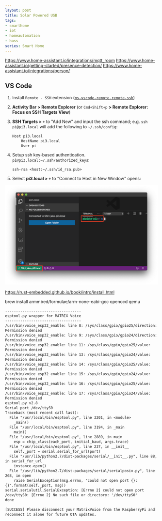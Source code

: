 ```yaml
---
layout: post
title: Solar Powered USB
tags:
- smarthome
- iot
- homeautomation
- hass
series: Smart Home
---
```


https://www.home-assistant.io/integrations/mqtt_room
https://www.home-assistant.io/getting-started/presence-detection/
https://www.home-assistant.io/integrations/person/

## VS Code

1. Install `Remote - SSH` extension ([`ms-vscode-remote.remote-ssh`](https://marketplace.visualstudio.com/items?itemName=ms-vscode-remote.remote-ssh))
1. __Activity Bar > Remote Explorer__ (or `Cmd+Shift+p` __> Remote Explorer: Focus on SSH Targets View__)
1. __SSH Targets > `+`__ to "Add New" and input the ssh command; e.g. `ssh pi@pi3.local` will add the following to `~/.ssh/config`:
    ```
    Host pi3.local
        HostName pi3.local
        User pi
    ```
1. Setup ssh key-based authentication. `pi@pi3.local:~/.ssh/authorized_keys`:
    ```
    ssh-rsa <host:~/.ssh/id_rsa.pub>
    ```

1. Select __pi3.local > `+`__ to "Connect to Host in New Window" opens:  

![](/assets/vscode_remote_ssh_pi3.png)



https://rust-embedded.github.io/book/intro/install.html

brew install armmbed/formulae/arm-none-eabi-gcc openocd qemu

```
-----------------------------------
esptool.py wrapper for MATRIX Voice
-----------------------------------
/usr/bin/voice_esp32_enable: line 8: /sys/class/gpio/gpio25/direction: Permission denied
/usr/bin/voice_esp32_enable: line 9: /sys/class/gpio/gpio24/direction: Permission denied
/usr/bin/voice_esp32_enable: line 11: /sys/class/gpio/gpio25/value: Permission denied
/usr/bin/voice_esp32_enable: line 13: /sys/class/gpio/gpio24/value: Permission denied
/usr/bin/voice_esp32_enable: line 14: /sys/class/gpio/gpio25/value: Permission denied
/usr/bin/voice_esp32_enable: line 15: /sys/class/gpio/gpio24/value: Permission denied
/usr/bin/voice_esp32_enable: line 16: /sys/class/gpio/gpio25/value: Permission denied
/usr/bin/voice_esp32_enable: line 17: /sys/class/gpio/gpio24/value: Permission denied
esptool.py v2.8
Serial port /dev/ttyS0
Traceback (most recent call last):
  File "/usr/local/bin/esptool.py", line 3201, in <module>
    _main()
  File "/usr/local/bin/esptool.py", line 3194, in _main
    main()
  File "/usr/local/bin/esptool.py", line 2889, in main
    esp = chip_class(each_port, initial_baud, args.trace)
  File "/usr/local/bin/esptool.py", line 237, in __init__
    self._port = serial.serial_for_url(port)
  File "/usr/lib/python2.7/dist-packages/serial/__init__.py", line 88, in serial_for_url
    instance.open()
  File "/usr/lib/python2.7/dist-packages/serial/serialposix.py", line 268, in open
    raise SerialException(msg.errno, "could not open port {}: {}".format(self._port, msg))
serial.serialutil.SerialException: [Errno 2] could not open port /dev/ttyS0: [Errno 2] No such file or directory: '/dev/ttyS0'
done

[SUCCESS] Please disconnect your MatrixVoice from the RaspberryPi and reconnect it alone for future OTA updates.
```